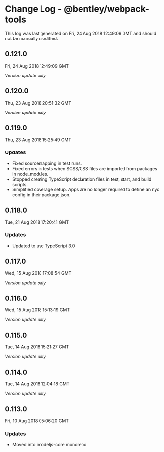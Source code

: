 # Change Log - @bentley/webpack-tools

This log was last generated on Fri, 24 Aug 2018 12:49:09 GMT and should not be manually modified.

## 0.121.0
Fri, 24 Aug 2018 12:49:09 GMT

*Version update only*

## 0.120.0
Thu, 23 Aug 2018 20:51:32 GMT

*Version update only*

## 0.119.0
Thu, 23 Aug 2018 15:25:49 GMT

### Updates

- Fixed sourcemapping in test runs.
- Fixed errors in tests when SCSS/CSS files are imported from packages in node_modules.
- Stopped creating TypeScript declaration files in test, start, and build scripts.
- Simplified coverage setup. Apps are no longer required to define an nyc config in their package.json.

## 0.118.0
Tue, 21 Aug 2018 17:20:41 GMT

### Updates

- Updated to use TypeScript 3.0

## 0.117.0
Wed, 15 Aug 2018 17:08:54 GMT

*Version update only*

## 0.116.0
Wed, 15 Aug 2018 15:13:19 GMT

*Version update only*

## 0.115.0
Tue, 14 Aug 2018 15:21:27 GMT

*Version update only*

## 0.114.0
Tue, 14 Aug 2018 12:04:18 GMT

*Version update only*

## 0.113.0
Fri, 10 Aug 2018 05:06:20 GMT

### Updates

- Moved into imodeljs-core monorepo

